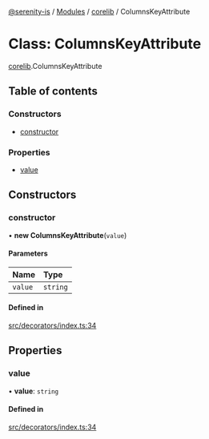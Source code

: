 [@serenity-is](../README.md) / [Modules](../modules.md) / [corelib](../modules/corelib.md) / ColumnsKeyAttribute

# Class: ColumnsKeyAttribute

[corelib](../modules/corelib.md).ColumnsKeyAttribute

## Table of contents

### Constructors

- [constructor](corelib.ColumnsKeyAttribute.md#constructor)

### Properties

- [value](corelib.ColumnsKeyAttribute.md#value)

## Constructors

### constructor

• **new ColumnsKeyAttribute**(`value`)

#### Parameters

| Name | Type |
| :------ | :------ |
| `value` | `string` |

#### Defined in

[src/decorators/index.ts:34](https://github.com/serenity-is/serenity/blob/master/packages/corelib/src/decorators/index.ts#line&#x3D;34)

## Properties

### value

• **value**: `string`

#### Defined in

[src/decorators/index.ts:34](https://github.com/serenity-is/serenity/blob/master/packages/corelib/src/decorators/index.ts#line&#x3D;34)
